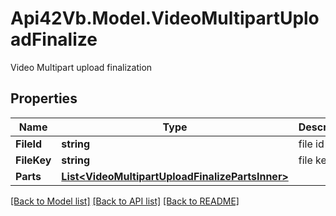 # Api42Vb.Model.VideoMultipartUploadFinalize
Video Multipart upload finalization

## Properties

Name | Type | Description | Notes
------------ | ------------- | ------------- | -------------
**FileId** | **string** | file id | 
**FileKey** | **string** | file key | 
**Parts** | [**List&lt;VideoMultipartUploadFinalizePartsInner&gt;**](VideoMultipartUploadFinalizePartsInner.md) |  | 

[[Back to Model list]](../README.md#documentation-for-models) [[Back to API list]](../README.md#documentation-for-api-endpoints) [[Back to README]](../README.md)


